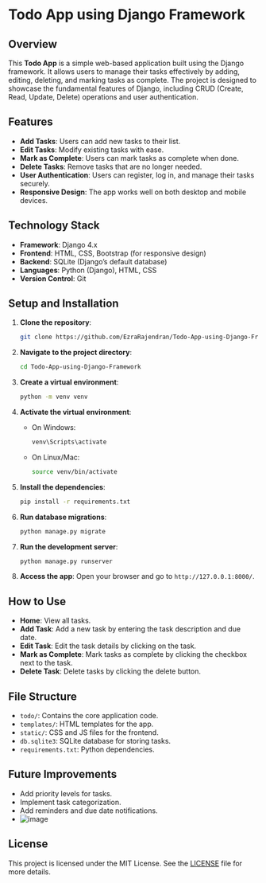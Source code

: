 # Todo App using Django Framework

## Overview

This **Todo App** is a simple web-based application built using the Django framework. It allows users to manage their tasks effectively by adding, editing, deleting, and marking tasks as complete. The project is designed to showcase the fundamental features of Django, including CRUD (Create, Read, Update, Delete) operations and user authentication.

## Features

- **Add Tasks**: Users can add new tasks to their list.
- **Edit Tasks**: Modify existing tasks with ease.
- **Mark as Complete**: Users can mark tasks as complete when done.
- **Delete Tasks**: Remove tasks that are no longer needed.
- **User Authentication**: Users can register, log in, and manage their tasks securely.
- **Responsive Design**: The app works well on both desktop and mobile devices.

## Technology Stack

- **Framework**: Django 4.x
- **Frontend**: HTML, CSS, Bootstrap (for responsive design)
- **Backend**: SQLite (Django’s default database)
- **Languages**: Python (Django), HTML, CSS
- **Version Control**: Git

## Setup and Installation

1. **Clone the repository**:
   ```bash
   git clone https://github.com/EzraRajendran/Todo-App-using-Django-Framework.git
   ```

2. **Navigate to the project directory**:
   ```bash
   cd Todo-App-using-Django-Framework
   ```

3. **Create a virtual environment**:
   ```bash
   python -m venv venv
   ```

4. **Activate the virtual environment**:
   - On Windows:
     ```bash
     venv\Scripts\activate
     ```
   - On Linux/Mac:
     ```bash
     source venv/bin/activate
     ```

5. **Install the dependencies**:
   ```bash
   pip install -r requirements.txt
   ```

6. **Run database migrations**:
   ```bash
   python manage.py migrate
   ```

7. **Run the development server**:
   ```bash
   python manage.py runserver
   ```

8. **Access the app**:
   Open your browser and go to `http://127.0.0.1:8000/`.

## How to Use

- **Home**: View all tasks.
- **Add Task**: Add a new task by entering the task description and due date.
- **Edit Task**: Edit the task details by clicking on the task.
- **Mark as Complete**: Mark tasks as complete by clicking the checkbox next to the task.
- **Delete Task**: Delete tasks by clicking the delete button.

## File Structure

- `todo/`: Contains the core application code.
- `templates/`: HTML templates for the app.
- `static/`: CSS and JS files for the frontend.
- `db.sqlite3`: SQLite database for storing tasks.
- `requirements.txt`: Python dependencies.

## Future Improvements

- Add priority levels for tasks.
- Implement task categorization.
- Add reminders and due date notifications.
- ![image](https://github.com/user-attachments/assets/8c1bfeed-a217-42dc-bd1c-e5a19c6f5031)


## License

This project is licensed under the MIT License. See the [LICENSE](LICENSE) file for more details.
